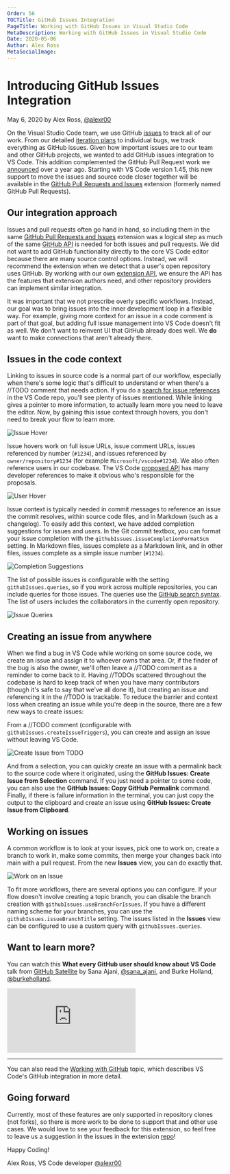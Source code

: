 ```yaml
---
Order: 56
TOCTitle: GitHub Issues Integration
PageTitle: Working with GitHub Issues in Visual Studio Code
MetaDescription: Working with GitHub Issues in Visual Studio Code
Date: 2020-05-06
Author: Alex Ross
MetaSocialImage:
---
```

# Introducing GitHub Issues Integration

May 6, 2020 by Alex Ross, [@alexr00](https://github.com/alexr00/)

On the Visual Studio Code team, we use GitHub [issues](https://github.com/microsoft/vscode/issues) to track all of our work. From our detailed [iteration plans](https://github.com/microsoft/vscode/issues?q=is%3Aopen+is%3Aissue+label%3Aiteration-plan) to individual bugs, we track everything as GitHub issues. Given how important issues are to our team and other GitHub projects, we wanted to add GitHub issues integration to VS Code. This addition complemented the GitHub Pull Request work we [announced](https://code.visualstudio.com/blogs/2018/09/10/introducing-github-pullrequests) over a year ago. Starting with VS Code version 1.45, this new support to move the issues and source code closer together will be available in the [GitHub Pull Requests and Issues](https://marketplace.visualstudio.com/items?itemName=GitHub.vscode-pull-request-github) extension (formerly named GitHub Pull Requests).

## Our integration approach

Issues and pull requests often go hand in hand, so including them in the same [GitHub Pull Requests and Issues](https://marketplace.visualstudio.com/items?itemName=GitHub.vscode-pull-request-github) extension was a logical step as much of the same [GitHub API](https://developer.github.com/v4/) is needed for both issues and pull requests. We did not want to add GitHub functionality directly to the core VS Code editor because there are many source control options. Instead, we will recommend the extension when we detect that a user's open repository uses GitHub. By working with our own [extension API](https://code.visualstudio.com/api/references/vscode-api), we ensure the API has the features that extension authors need, and other repository providers can implement similar integration.

It was important that we not prescribe overly specific workflows. Instead, our goal was to bring issues into the inner development loop in a flexible way. For example, giving more context for an issue in a code comment is part of that goal, but adding full issue management into VS Code doesn't fit as well. We don't want to reinvent UI that GitHub already does well. We **do** want to make connections that aren't already there.

## Issues in the code context

Linking to issues in source code is a normal part of our workflow, especially when there's some logic that's difficult to understand or when there's a //TODO comment that needs action. If you do a [search for issue references](https://github.com/microsoft/vscode/search?q=%22Microsoft%2Fvscode%2Fissues%22) in the VS Code repo, you'll see plenty of issues mentioned. While linking gives a pointer to more information, to actually learn more you need to leave the editor. Now, by gaining this issue context through hovers, you don't need to break your flow to learn more.

![Issue Hover](issue-hover.png)

Issue hovers work on full issue URLs, issue comment URLs, issues referenced by number (`#1234`), and issues referenced by `owner/repository#1234` (for example `Microsoft/vscode#1234`). We also often reference users in our codebase. The VS Code [proposed API](https://github.com/microsoft/vscode/blob/d8317abc50e347d76fd471f5a070996cc7f73e20/src/vs/vscode.proposed.d.ts) has many developer references to make it obvious who's responsible for the proposals.

![User Hover](user-hover.png)

Issue context is typically needed in commit messages to reference an issue the commit resolves, within source code files, and in Markdown (such as a changelog). To easily add this context, we have added completion suggestions for issues and users. In the Git commit textbox, you can format your issue completion with the `githubIssues.issueCompletionFormatScm` setting. In Markdown files, issues complete as a Markdown link, and in other files, issues complete as a simple issue number (`#1234`).

![Completion Suggestions](completion-suggestions.gif)

The list of possible issues is configurable with the setting `githubIssues.queries`, so if you work across multiple repositories, you can include queries for those issues. The queries use the [GitHub search syntax](https://help.github.com/articles/understanding-the-search-syntax). The list of users includes the collaborators in the currently open repository.

![Issue Queries](issue-queries.png)

## Creating an issue from anywhere

When we find a bug in VS Code while working on some source code, we create an issue and assign it to whoever owns that area. Or, if the finder of the bug is also the owner, we'll often leave a //TODO comment as a reminder to come back to it. Having //TODOs scattered throughout the codebase is hard to keep track of when you have many contributors (though it's safe to say that we've all done it), but creating an issue and referencing it in the //TODO is trackable. To reduce the barrier and context loss when creating an issue while you're deep in the source, there are a few new ways to create issues:

From a //TODO comment (configurable with `githubIssues.createIssueTriggers`), you can create and assign an issue without leaving VS Code.

![Create Issue from TODO](create-from-todo.gif)

And from a selection, you can quickly create an issue with a permalink back to the source code where it originated, using the **GitHub Issues: Create Issue from Selection** command. If you just need a pointer to some code, you can also use the **GitHub Issues: Copy GitHub Permalink** command. Finally, if there is failure information in the terminal, you can just copy the output to the clipboard and create an issue using **GitHub Issues: Create Issue from Clipboard**.

## Working on issues

A common workflow is to look at your issues, pick one to work on, create a branch to work in, make some commits, then merge your changes back into main with a pull request. From the new **Issues** view, you can do exactly that.

![Work on an Issue](work-on-issue.gif)

To fit more workflows, there are several options you can configure. If your flow doesn't involve creating a topic branch, you can disable the branch creation with `githubIssues.useBranchForIssues`. If you have a different naming scheme for your branches, you can use the `githubIssues.issueBranchTitle` setting. The issues listed in the **Issues** view can be configured to use a custom query with `githubIssues.queries`.

## Want to learn more?

You can watch this **What every GitHub user should know about VS Code** talk from [GitHub Satellite](https://githubsatellite.com) by Sana Ajani, [@sana_ajani](https://twitter.com/sana_ajani), and Burke Holland, [@burkeholland](https://twitter.com/burkeholland).

<iframe src="https://www.youtube.com/embed/T6sW1Dk9B4E?rel=0&amp;disablekb=0&amp;modestbranding=1&amp;showinfo=0" frameborder="0" allowfullscreen title="What every GitHub user should know about VS Code"></iframe>

---

You can also read the [Working with GitHub](/docs/sourcecontrol/github.md) topic, which describes VS Code's GitHub integration in more detail.

## Going forward

Currently, most of these features are only supported in repository clones (not forks), so there is more work to be done to support that and other use cases. We would love to see your feedback for this extension, so feel free to leave us a suggestion in the issues in the extension [repo](https://github.com/microsoft/vscode-pull-request-github/issues)!

Happy Coding!

Alex Ross, VS Code developer
[@alexr00](https://github.com/alexr00)
